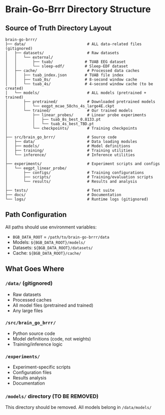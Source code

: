 # Brain-Go-Brrr Directory Structure

## Source of Truth Directory Layout

```
brain-go-brrr/
├── data/                           # ALL data-related files (gitignored)
│   ├── datasets/                   # Raw datasets
│   │   └── external/
│   │       ├── tuab/              # TUAB EEG dataset
│   │       └── sleep-edf/         # Sleep-EDF dataset
│   ├── cache/                      # Processed data caches
│   │   ├── tuab_index.json        # TUAB file index
│   │   ├── tuab_8s/               # 8-second window cache
│   │   └── tuab_4s/               # 4-second window cache (to be created)
│   └── models/                     # ALL models (pretrained + trained)
│       ├── pretrained/             # Downloaded pretrained models
│       │   └── eegpt_mcae_58chs_4s_large4E.ckpt
│       └── trained/                # Our trained models
│           ├── linear_probes/      # Linear probe experiments
│           │   ├── tuab_8s_best_0.8133.pt
│           │   └── tuab_4s_best_TBD.pt
│           └── checkpoints/        # Training checkpoints
│
├── src/brain_go_brrr/              # Source code
│   ├── data/                       # Data loading modules
│   ├── models/                     # Model definitions
│   ├── training/                   # Training utilities
│   └── inference/                  # Inference utilities
│
├── experiments/                    # Experiment scripts and configs
│   └── eegpt_linear_probe/
│       ├── configs/                # Training configurations
│       ├── scripts/                # Training/evaluation scripts
│       └── results/                # Results and analysis
│
├── tests/                          # Test suite
├── docs/                           # Documentation
└── logs/                           # Runtime logs (gitignored)
```

## Path Configuration

All paths should use environment variables:
- `BGB_DATA_ROOT` = `/path/to/brain-go-brrr/data`
- Models: `${BGB_DATA_ROOT}/models/`
- Datasets: `${BGB_DATA_ROOT}/datasets/`
- Cache: `${BGB_DATA_ROOT}/cache/`

## What Goes Where

### `/data/` (gitignored)
- Raw datasets
- Processed caches
- All model files (pretrained and trained)
- Any large files

### `/src/brain_go_brrr/`
- Python source code
- Model definitions (code, not weights)
- Training/inference logic

### `/experiments/`
- Experiment-specific scripts
- Configuration files
- Results analysis
- Documentation

### `/models/` directory (TO BE REMOVED)
This directory should be removed. All models belong in `/data/models/`